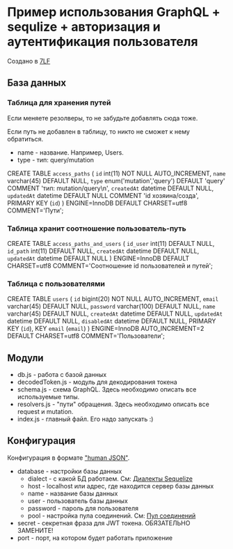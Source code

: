 # Пример использования GraphQL + sequlize + авторизация и аутентификация пользователя

Создано в [7LF](https://company.7lf.ru)

## База данных

### Таблица для хранения путей

Если меняете резолверы, то не забудьте добавлять сюда тоже.

Если путь не добавлен в таблицу, то никто не сможет к нему обратиться.

* name - название. Например, Users.
* type - тип: query/mutation

CREATE TABLE `access_paths` (
  `id` int(11) NOT NULL AUTO_INCREMENT,
  `name` varchar(45) DEFAULT NULL,
  `type` enum('mutation','query') DEFAULT 'query' COMMENT 'тип: mutation/query\n',
  `createdAt` datetime DEFAULT NULL,
  `updatedAt` datetime DEFAULT NULL COMMENT 'id хозяина/созда',
  PRIMARY KEY (`id`)
) ENGINE=InnoDB DEFAULT CHARSET=utf8 COMMENT='Пути';

### Таблица хранит соотношение пользователь-путь

CREATE TABLE `access_paths_and_users` (
  `id_user` int(11) DEFAULT NULL,
  `id_path` int(11) DEFAULT NULL,
  `createdAt` datetime DEFAULT NULL,
  `updatedAt` datetime DEFAULT NULL
) ENGINE=InnoDB DEFAULT CHARSET=utf8 COMMENT='Соотношение id пользователей и путей';

### Таблица с пользователями

CREATE TABLE `users` (
  `id` bigint(20) NOT NULL AUTO_INCREMENT,
  `email` varchar(45) DEFAULT NULL,
  `password` varchar(100) DEFAULT NULL,
  `name` varchar(45) DEFAULT NULL,
  `createdAt` datetime DEFAULT NULL,
  `updatedAt` datetime DEFAULT NULL,
  `disabledAt` datetime DEFAULT NULL,
  PRIMARY KEY (`id`),
  KEY `email` (`email`)
) ENGINE=InnoDB AUTO_INCREMENT=2 DEFAULT CHARSET=utf8 COMMENT='Пользователи';

## Модули

* db.js - работа с базой данных
* decodedToken.js - модуль для декодирования токена
* schema.js - схема GraphQL. Здесь необходимо описать все используемые типы.
* resolvers.js - "пути" обращения. Здесь необходимо описать все request и mutation.
* index.js - главный файл. Его надо запускать :)

## Конфигурация

Конфигурация в формате ["human JSON"](https://json5.org/).

* database - настройки базы данных
    * dialect - с какой БД работаем. См: [Диалекты Sequelize](https://sequelize.org/v5/manual/dialects.html)
    * host - localhost или адрес, где находится сервер базы данных
    * name - название базы данных
    * user - пользователь базы данных
    * password - пароль для пользователя
    * pool - настройка пула соединений. См: [Пул соединений](https://sequelize.org/master/manual/connection-pool.html)
* secret - секретная фраза для JWT токена. ОБЯЗАТЕЛЬНО ЗАМЕНИТЕ!
* port - порт, на котором будет работать приложение
